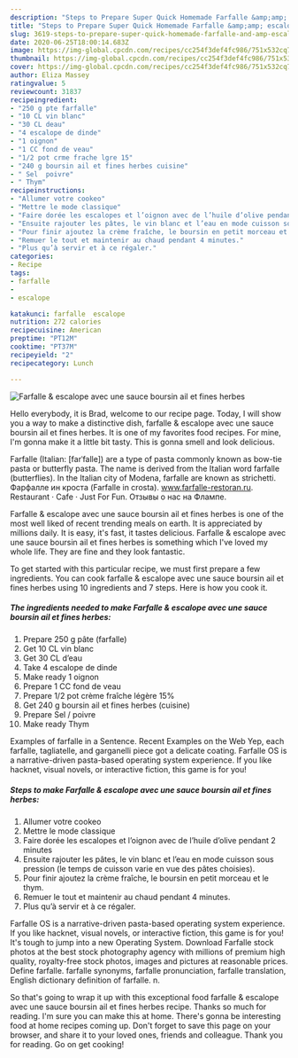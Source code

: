 ```yaml
---
description: "Steps to Prepare Super Quick Homemade Farfalle &amp;amp; escalope avec une sauce boursin ail et fines herbes"
title: "Steps to Prepare Super Quick Homemade Farfalle &amp;amp; escalope avec une sauce boursin ail et fines herbes"
slug: 3619-steps-to-prepare-super-quick-homemade-farfalle-and-amp-escalope-avec-une-sauce-boursin-ail-et-fines-herbes
date: 2020-06-25T18:00:14.683Z
image: https://img-global.cpcdn.com/recipes/cc254f3def4fc986/751x532cq70/farfalle-escalope-avec-une-sauce-boursin-ail-et-fines-herbes-photo-principale-de-la-recette.jpg
thumbnail: https://img-global.cpcdn.com/recipes/cc254f3def4fc986/751x532cq70/farfalle-escalope-avec-une-sauce-boursin-ail-et-fines-herbes-photo-principale-de-la-recette.jpg
cover: https://img-global.cpcdn.com/recipes/cc254f3def4fc986/751x532cq70/farfalle-escalope-avec-une-sauce-boursin-ail-et-fines-herbes-photo-principale-de-la-recette.jpg
author: Eliza Massey
ratingvalue: 5
reviewcount: 31837
recipeingredient:
- "250 g pte farfalle"
- "10 CL vin blanc"
- "30 CL deau"
- "4 escalope de dinde"
- "1 oignon"
- "1 CC fond de veau"
- "1/2 pot crme frache lgre 15"
- "240 g boursin ail et fines herbes cuisine"
- " Sel  poivre"
- " Thym"
recipeinstructions:
- "Allumer votre cookeo"
- "Mettre le mode classique"
- "Faire dorée les escalopes et l’oignon avec de l’huile d’olive pendant 2 minutes"
- "Ensuite rajouter les pâtes, le vin blanc et l’eau en mode cuisson sous pression (le temps de cuisson varie en vue des pâtes choisies)."
- "Pour finir ajoutez la crème fraîche, le boursin en petit morceau et le thym."
- "Remuer le tout et maintenir au chaud pendant 4 minutes."
- "Plus qu’à servir et à ce régaler."
categories:
- Recipe
tags:
- farfalle
- 
- escalope

katakunci: farfalle  escalope 
nutrition: 272 calories
recipecuisine: American
preptime: "PT12M"
cooktime: "PT37M"
recipeyield: "2"
recipecategory: Lunch

---
```



![Farfalle &amp; escalope avec une sauce boursin ail et fines herbes](https://img-global.cpcdn.com/recipes/cc254f3def4fc986/751x532cq70/farfalle-escalope-avec-une-sauce-boursin-ail-et-fines-herbes-photo-principale-de-la-recette.jpg)

Hello everybody, it is Brad, welcome to our recipe page. Today, I will show you a way to make a distinctive dish, farfalle &amp; escalope avec une sauce boursin ail et fines herbes. It is one of my favorites food recipes. For mine, I'm gonna make it a little bit tasty. This is gonna smell and look delicious.

Farfalle (Italian: [farˈfalle]) are a type of pasta commonly known as bow-tie pasta or butterfly pasta. The name is derived from the Italian word farfalle (butterflies). In the Italian city of Modena, farfalle are known as strichetti. Фарфалле ин кроста (Farfalle in crosta). www.farfalle-restoran.ru. Restaurant · Cafe · Just For Fun. Отзывы о нас на Флампе.

Farfalle &amp; escalope avec une sauce boursin ail et fines herbes is one of the most well liked of recent trending meals on earth. It is appreciated by millions daily. It is easy, it's fast, it tastes delicious. Farfalle &amp; escalope avec une sauce boursin ail et fines herbes is something which I've loved my whole life. They are fine and they look fantastic.


To get started with this particular recipe, we must first prepare a few ingredients. You can cook farfalle &amp; escalope avec une sauce boursin ail et fines herbes using 10 ingredients and 7 steps. Here is how you cook it.

<!--inarticleads1-->

##### The ingredients needed to make Farfalle &amp; escalope avec une sauce boursin ail et fines herbes:

1. Prepare 250 g pâte (farfalle)
1. Get 10 CL vin blanc
1. Get 30 CL d’eau
1. Take 4 escalope de dinde
1. Make ready 1 oignon
1. Prepare 1 CC fond de veau
1. Prepare 1/2 pot crème fraîche légère 15%
1. Get 240 g boursin ail et fines herbes (cuisine)
1. Prepare  Sel / poivre
1. Make ready  Thym


Examples of farfalle in a Sentence. Recent Examples on the Web Yep, each farfalle, tagliatelle, and garganelli piece got a delicate coating. Farfalle OS is a narrative-driven pasta-based operating system experience. If you like hacknet, visual novels, or interactive fiction, this game is for you! 

<!--inarticleads2-->

##### Steps to make Farfalle &amp; escalope avec une sauce boursin ail et fines herbes:

1. Allumer votre cookeo
1. Mettre le mode classique
1. Faire dorée les escalopes et l’oignon avec de l’huile d’olive pendant 2 minutes
1. Ensuite rajouter les pâtes, le vin blanc et l’eau en mode cuisson sous pression (le temps de cuisson varie en vue des pâtes choisies).
1. Pour finir ajoutez la crème fraîche, le boursin en petit morceau et le thym.
1. Remuer le tout et maintenir au chaud pendant 4 minutes.
1. Plus qu’à servir et à ce régaler.


Farfalle OS is a narrative-driven pasta-based operating system experience. If you like hacknet, visual novels, or interactive fiction, this game is for you! It&#39;s tough to jump into a new Operating System. Download Farfalle stock photos at the best stock photography agency with millions of premium high quality, royalty-free stock photos, images and pictures at reasonable prices. Define farfalle. farfalle synonyms, farfalle pronunciation, farfalle translation, English dictionary definition of farfalle. n. 

So that's going to wrap it up with this exceptional food farfalle &amp; escalope avec une sauce boursin ail et fines herbes recipe. Thanks so much for reading. I'm sure you can make this at home. There's gonna be interesting food at home recipes coming up. Don't forget to save this page on your browser, and share it to your loved ones, friends and colleague. Thank you for reading. Go on get cooking!
